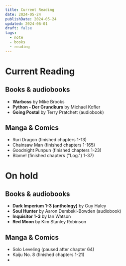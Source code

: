 ```yaml
---
title: Current Reading
date: 2024-05-24
publishDate: 2024-05-24
updated: 2024-06-01
draft: false
tags:
  - note
  - books
  - reading
---
```

 
# Current Reading

## Books & audiobooks

- **Warboss** by Mike Brooks
- **Python - Der Grundkurs** by Michael Kofler
- **Going Postal** by Terry Pratchett (audiobook)

## Manga & Comics

- Ruri Dragon (finished chapters 1-13)
- Chainsaw Man (finished chapters 1-165)
- Goodnight Punpun (finished chapters 1-23)
- Blame! (finished chapters ("Log.") 1-37)


# On hold

## Books & audiobooks

- **Dark Imperium 1-3 (anthology)** by Guy Haley
- **Soul Hunter** by Aaron Dembski-Bowden (audiobook)
- **Inquisitor 1-3** by Ian Watson
- **Red Moon** by Kim Stanley Robinson

## Manga & Comics

- Solo Leveling (paused after chapter 64)
- Kaiju No. 8 (finished chapters 1-21)
- 